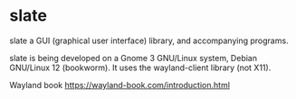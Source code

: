 # slate

slate a GUI (graphical user interface) library, and accompanying programs.

slate is being developed on a Gnome 3 GNU/Linux system, Debian GNU/Linux
12 (bookworm).  It uses the wayland-client library (not X11).

Wayland book https://wayland-book.com/introduction.html

